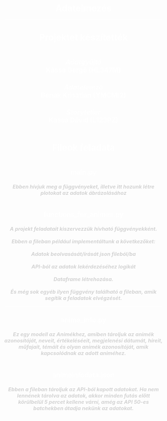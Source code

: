 <style>
h1, h2
{
    color:white;
}

hr
{
    background-color:white;
}

h3
{
    color:lightgrey;
    font-style:italic;
}

</style>

<center> 
    <h1>Adatelmezés</h1>

<hr>

<h1>Projektet készítették</h1> 
<hr>
<h2><span style="font-style:italic">Adatgyűjtő</span><br> Kássa Gergő (HL347M)</h2>
<h2><span style="font-style:italic">Adatelemző</span><br> Benák Krisztián (YMCMI2)</h2>
<h2><span style="font-style:italic">Storyteller</span><br> Kássa Dávid (L123PZ)</h2>

<hr>

<h1> Fileok feladata</h1>

<hr>

<h2>main.py</h2>
<h3>Ebben hívjuk meg a függvényeket,
illetve itt hozunk létre plotokat az adatok ábrázolásához</h3>
<hr>

<h2>functions_for_animes.py</h2>
<h3>
A projekt feladatait kiszervezzük hívható függvényekként.<br><br>
Ebben a fileban például implementáltunk a következőket: <br><br>
Adatok beolvasását/írását json fileból/ba<br><br>
API-ból az adatok lekérdezéséhez logikát<br><br>
Dataframe létrehozása.<br><br> És még sok egyéb ilyen függvény található a fileban, amik segítik a feladatok elvégzését.
</h3>
<hr>

<h2>anime_info.py</h2>
<h3>
Ez egy modell az Animékhez, amiben tároljuk az animék azonosítóját, neveit, értékeléséeit, megjelenési dátumát, híreit, műfajait, témáit és olyan animék azonosítóját, amik kapcsolódnak az adott animéhez. 
</h3>
<hr>

<h2>animeinfodata.json</h2>
<h3>
Ebben a fileban tároljuk az API-ból kapott adatokat. Ha nem lennének tárolva az adatok, akkor minden futás előtt körülbelül 5 percet kellene várni, amég az API 50-es batchekben átadja nekünk az adatokat.
</h3>
<hr>


















</center>


